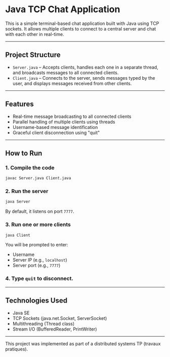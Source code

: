 
# Java TCP Chat Application

This is a simple terminal-based chat application built with Java using TCP sockets.
It allows multiple clients to connect to a central server and chat with each other in real-time.

---

## Project Structure

- `Server.java` – Accepts clients, handles each one in a separate thread, and broadcasts messages to all connected clients.
- `Client.java` – Connects to the server, sends messages typed by the user, and displays messages received from other clients.

---

## Features

- Real-time message broadcasting to all connected clients
- Parallel handling of multiple clients using threads
- Username-based message identification
- Graceful client disconnection using "quit"

---

## How to Run

### 1. Compile the code
```bash
javac Server.java Client.java
```

### 2. Run the server
```bash
java Server
```

By default, it listens on port `7777`.

### 3. Run one or more clients
```bash
java Client
```

You will be prompted to enter:
- Username
- Server IP (e.g., `localhost`)
- Server port (e.g., `7777`)

### 4. Type `quit` to disconnect.

---

## Technologies Used

- Java SE
- TCP Sockets (java.net.Socket, ServerSocket)
- Multithreading (Thread class)
- Stream I/O (BufferedReader, PrintWriter)

---

This project was implemented as part of a distributed systems TP (travaux pratiques).
